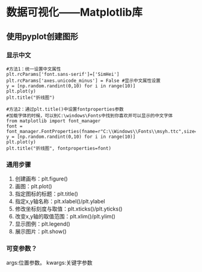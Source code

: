 # 数据可视化——Matplotlib库  
## 使用pyplot创建图形  
### 显示中文  
```
#方法1：统一设置中文属性  
plt.rcParams['font.sans-serif']=['SimHei']  
plt.rcParams['axes.unicode_minus'] = False #显示中文属性设置  
y = [np.random.randint(0,10) for i in range(10)]  
plt.plot(y)  
plt.title("折线图")  
```  
```  
#方法2：通过plt.title()中设置fontproperties参数  
#加载字体的时候，可以到C:\windows\Fonts中找到你喜欢并可以显示的中文字体  
from matplotlib import font_manager  
font = font_manager.FontProperties(fname=r"C:\\Windows\\Fonts\\msyh.ttc",size=10)  
y = [np.random.randint(0,10) for i in range(10)]  
plt.plot(y)  
plt.title("折线图", fontproperties=font)  
```  
### 通用步骤  
1. 创建画布：plt.figure()  
2. 画图：plt.plot()  
3. 指定图标的标题：plt.title()  
4. 指定x,y轴名称：plt.xlabel()/plt.ylabel
5. 修改坐标刻度与取值：plt.xticks()/plt.yticks()  
6. 改变x,y轴的取值范围：plt.xlim()/plt.ylim()  
7. 显示图例：plt.legend()  
8. 展示图片：plt.show()  

### 可变参数？  
args:位置参数。
kwargs:关键字参数
